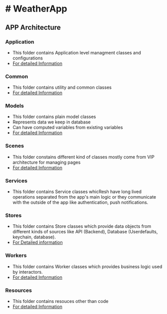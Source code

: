 #  #  WeatherApp

## APP Architecture

### Application

* This folder contains Application level managment classes and configurations
* [For detailed Information](../WeatherApp/Application/README.md)

### Common

* This folder contains utility and common classes
* [For detailed Information](../WeatherApp/Common/README.md)

### Models

* This folder contains plain model classes 
* Represents data we keep in database
* Can have computed variables from existing variables
* [For detailed Information](../WeatherApp/Models/README.md)

### Scenes

* This folder constains different kind of classes mostly come from VIP architecture for managing pages
* [For detailed Information](../WeatherApp/Scenes/README.md)

### Services

* This folder contains Service classes whicResh have long lived operations separated from the app's main logic or they communicate with the outside of the app like authentication, push notifications.

### Stores

* This folder contains Store classes which provide data objects from different kinds of sources like API (Backend), Database (Userdefaults, keychain, database).
* [For Detailed information](../WeatherApp/StoreManager/README.md)

### Workers

* This folder contains Worker classes which provides business logic used by interactors.
* [For detailed Information](../WeatherApp/Workers/README.md)

### Resources

* This folder contains resouces other than code
* [For detailed Information](../WeatherApp/Resources/README.md)


